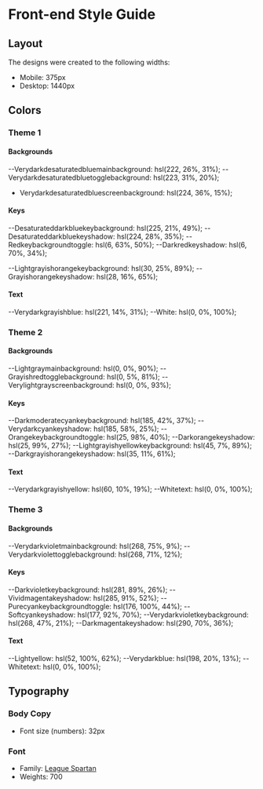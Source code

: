 # Front-end Style Guide

## Layout

The designs were created to the following widths:

- Mobile: 375px
- Desktop: 1440px

## Colors

### Theme 1

#### Backgrounds

--Verydarkdesaturatedbluemainbackground: hsl(222, 26%, 31%);
--Verydarkdesaturatedbluetogglebackground: hsl(223, 31%, 20%);
- Verydarkdesaturatedbluescreenbackground: hsl(224, 36%, 15%);

#### Keys

--Desaturateddarkbluekeybackground: hsl(225, 21%, 49%);
--Desaturateddarkbluekeyshadow: hsl(224, 28%, 35%);
--Redkeybackgroundtoggle: hsl(6, 63%, 50%);
--Darkredkeyshadow: hsl(6, 70%, 34%);

--Lightgrayishorangekeybackground: hsl(30, 25%, 89%);
--Grayishorangekeyshadow: hsl(28, 16%, 65%);

#### Text

--Verydarkgrayishblue: hsl(221, 14%, 31%);
--White: hsl(0, 0%, 100%);

### Theme 2

#### Backgrounds

--Lightgraymainbackground: hsl(0, 0%, 90%);
--Grayishredtogglebackground: hsl(0, 5%, 81%);
--Verylightgrayscreenbackground: hsl(0, 0%, 93%);

#### Keys

--Darkmoderatecyankeybackground: hsl(185, 42%, 37%);
--Verydarkcyankeyshadow: hsl(185, 58%, 25%);
--Orangekeybackgroundtoggle: hsl(25, 98%, 40%);
--Darkorangekeyshadow: hsl(25, 99%, 27%);
--Lightgrayishyellowkeybackground: hsl(45, 7%, 89%);
--Darkgrayishorangekeyshadow: hsl(35, 11%, 61%);

#### Text

--Verydarkgrayishyellow: hsl(60, 10%, 19%);
--Whitetext: hsl(0, 0%, 100%);

### Theme 3

#### Backgrounds

--Verydarkvioletmainbackground: hsl(268, 75%, 9%);
--Verydarkviolettogglebackground: hsl(268, 71%, 12%);

#### Keys

--Darkvioletkeybackground: hsl(281, 89%, 26%);
--Vividmagentakeyshadow: hsl(285, 91%, 52%);
--Purecyankeybackgroundtoggle: hsl(176, 100%, 44%);
--Softcyankeyshadow: hsl(177, 92%, 70%);
--Verydarkvioletkeybackground: hsl(268, 47%, 21%);
--Darkmagentakeyshadow: hsl(290, 70%, 36%);

#### Text

--Lightyellow: hsl(52, 100%, 62%);
--Verydarkblue: hsl(198, 20%, 13%);
--Whitetext: hsl(0, 0%, 100%);

## Typography

### Body Copy

- Font size (numbers): 32px

### Font

- Family: [League Spartan](https://fonts.google.com/specimen/League+Spartan)
- Weights: 700
